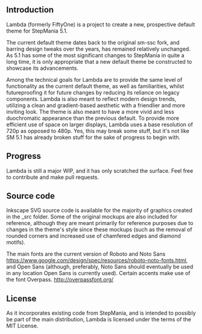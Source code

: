 Introduction
-----------
Lambda (formerly FiftyOne) is a project to create a new, prospective default theme for StepMania 5.1.

The current default theme dates back to the original sm-ssc fork, and barring design tweaks over the years, has remained relatively unchanged. As 5.1 has some of the most significant changes to StepMania in quite a long time, it is only appropriate that a new default theme be constructed to showcase its advancements.

Among the technical goals for Lambda are to provide the same level of functionality as the current default theme, as well as familiarities, whilst futureproofing it for future changes by reducing its reliance on legacy components. Lambda is also meant to reflect modern design trends, utilizing a clean and gradient-based aesthetic with a friendlier and more inviting look. The theme is also meant to have a more vivid and less duochromatic appearance than the previous default. To provide more efficient use of space on larger displays, Lambda uses a base resolution of 720p as opposed to 480p. Yes, this may break some stuff, but it's not like SM 5.1 has already broken stuff for the sake of progress to begin with.

Progress
-----------
Lambda is still a major WIP, and it has only scratched the surface. Feel free to contribute and make pull requests. 

Source code
-----------
Inkscape SVG source code is available for the majority of graphics created in the _src folder. Some of the original mockups are also included for reference, although they are meant primarily for reference purposes due to changes in the theme's style since these mockups (such as the removal of rounded corners and increased use of chamfered edges and diamond motifs).

The main fonts are the current version of Roboto and Noto Sans <https://www.google.com/design/spec/resources/roboto-noto-fonts.html>, and Open Sans (although, preferably, Noto Sans should eventually be used in any location Open Sans is currently used). Certain accents make use of the font Overpass. <http://overpassfont.org/>


License
-----------
As it incorporates existing code from StepMania, and is intended to possibly be part of the main distribution, Lambda is licensed under the terms of the MIT License. 